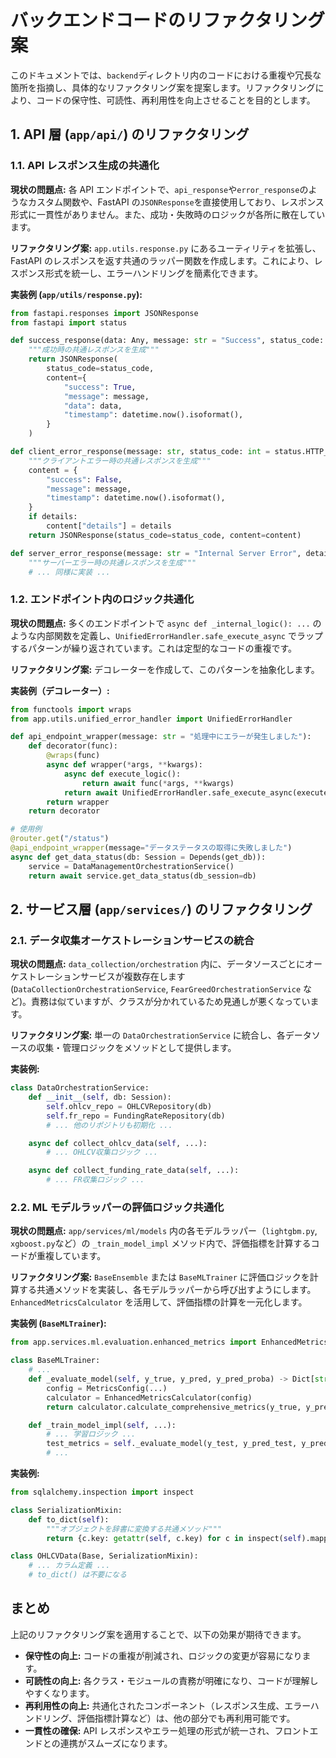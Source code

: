 # バックエンドコードのリファクタリング案

このドキュメントでは、`backend`ディレクトリ内のコードにおける重複や冗長な箇所を指摘し、具体的なリファクタリング案を提案します。リファクタリングにより、コードの保守性、可読性、再利用性を向上させることを目的とします。

## 1. API 層 (`app/api/`) のリファクタリング

### 1.1. API レスポンス生成の共通化

**現状の問題点:**
各 API エンドポイントで、`api_response`や`error_response`のようなカスタム関数や、FastAPI の`JSONResponse`を直接使用しており、レスポンス形式に一貫性がありません。また、成功・失敗時のロジックが各所に散在しています。

**リファクタリング案:**
`app.utils.response.py` にあるユーティリティを拡張し、FastAPI のレスポンスを返す共通のラッパー関数を作成します。これにより、レスポンス形式を統一し、エラーハンドリングを簡素化できます。

**実装例 (`app/utils/response.py`):**

```python
from fastapi.responses import JSONResponse
from fastapi import status

def success_response(data: Any, message: str = "Success", status_code: int = status.HTTP_200_OK) -> JSONResponse:
    """成功時の共通レスポンスを生成"""
    return JSONResponse(
        status_code=status_code,
        content={
            "success": True,
            "message": message,
            "data": data,
            "timestamp": datetime.now().isoformat(),
        }
    )

def client_error_response(message: str, status_code: int = status.HTTP_400_BAD_REQUEST, details: Any = None) -> JSONResponse:
    """クライアントエラー時の共通レスポンスを生成"""
    content = {
        "success": False,
        "message": message,
        "timestamp": datetime.now().isoformat(),
    }
    if details:
        content["details"] = details
    return JSONResponse(status_code=status_code, content=content)

def server_error_response(message: str = "Internal Server Error", details: Any = None) -> JSONResponse:
    """サーバーエラー時の共通レスポンスを生成"""
    # ... 同様に実装 ...
```

### 1.2. エンドポイント内のロジック共通化

**現状の問題点:**
多くのエンドポイントで `async def _internal_logic(): ...` のような内部関数を定義し、`UnifiedErrorHandler.safe_execute_async` でラップするパターンが繰り返されています。これは定型的なコードの重複です。

**リファクタリング案:**
デコレーターを作成して、このパターンを抽象化します。

**実装例（デコレーター）:**

```python
from functools import wraps
from app.utils.unified_error_handler import UnifiedErrorHandler

def api_endpoint_wrapper(message: str = "処理中にエラーが発生しました"):
    def decorator(func):
        @wraps(func)
        async def wrapper(*args, **kwargs):
            async def execute_logic():
                return await func(*args, **kwargs)
            return await UnifiedErrorHandler.safe_execute_async(execute_logic, message=message)
        return wrapper
    return decorator

# 使用例
@router.get("/status")
@api_endpoint_wrapper(message="データステータスの取得に失敗しました")
async def get_data_status(db: Session = Depends(get_db)):
    service = DataManagementOrchestrationService()
    return await service.get_data_status(db_session=db)
```

## 2. サービス層 (`app/services/`) のリファクタリング

### 2.1. データ収集オーケストレーションサービスの統合

**現状の問題点:**
`data_collection/orchestration` 内に、データソースごとにオーケストレーションサービスが複数存在します (`DataCollectionOrchestrationService`, `FearGreedOrchestrationService` など)。責務は似ていますが、クラスが分かれているため見通しが悪くなっています。

**リファクタリング案:**
単一の `DataOrchestrationService` に統合し、各データソースの収集・管理ロジックをメソッドとして提供します。

**実装例:**

```python
class DataOrchestrationService:
    def __init__(self, db: Session):
        self.ohlcv_repo = OHLCVRepository(db)
        self.fr_repo = FundingRateRepository(db)
        # ... 他のリポジトリも初期化 ...

    async def collect_ohlcv_data(self, ...):
        # ... OHLCV収集ロジック ...

    async def collect_funding_rate_data(self, ...):
        # ... FR収集ロジック ...
```

### 2.2. ML モデルラッパーの評価ロジック共通化

**現状の問題点:**
`app/services/ml/models` 内の各モデルラッパー（`lightgbm.py`, `xgboost.py`など）の `_train_model_impl` メソッド内で、評価指標を計算するコードが重複しています。

**リファクタリング案:**
`BaseEnsemble` または `BaseMLTrainer` に評価ロジックを計算する共通メソッドを実装し、各モデルラッパーから呼び出すようにします。`EnhancedMetricsCalculator` を活用して、評価指標の計算を一元化します。

**実装例 (`BaseMLTrainer`):**

```python
from app.services.ml.evaluation.enhanced_metrics import EnhancedMetricsCalculator, MetricsConfig

class BaseMLTrainer:
    # ...
    def _evaluate_model(self, y_true, y_pred, y_pred_proba) -> Dict[str, Any]:
        config = MetricsConfig(...)
        calculator = EnhancedMetricsCalculator(config)
        return calculator.calculate_comprehensive_metrics(y_true, y_pred, y_pred_proba)

    def _train_model_impl(self, ...):
        # ... 学習ロジック ...
        test_metrics = self._evaluate_model(y_test, y_pred_test, y_pred_proba_test)
        # ...
```

**実装例:**

```python
from sqlalchemy.inspection import inspect

class SerializationMixin:
    def to_dict(self):
        """オブジェクトを辞書に変換する共通メソッド"""
        return {c.key: getattr(self, c.key) for c in inspect(self).mapper.column_attrs}

class OHLCVData(Base, SerializationMixin):
    # ... カラム定義 ...
    # to_dict() は不要になる
```

## まとめ

上記のリファクタリング案を適用することで、以下の効果が期待できます。

- **保守性の向上:** コードの重複が削減され、ロジックの変更が容易になります。
- **可読性の向上:** 各クラス・モジュールの責務が明確になり、コードが理解しやすくなります。
- **再利用性の向上:** 共通化されたコンポーネント（レスポンス生成、エラーハンドリング、評価指標計算など）は、他の部分でも再利用可能です。
- **一貫性の確保:** API レスポンスやエラー処理の形式が統一され、フロントエンドとの連携がスムーズになります。

